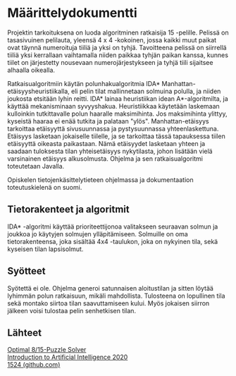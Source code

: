# Määrittelydokumentti

Projektin tarkoituksena on luoda algoritminen ratkaisija 15 -pelille. Pelissä on tasasivuinen pelilauta, yleensä 4 x 4 -kokoinen, jossa kaikki muut paikat ovat täynnä numeroituja tiiliä ja yksi on tyhjä. Tavoitteena pelissä on siirrellä tiiliä yksi kerrallaan vaihtamalla niiden paikkaa tyhjän paikan kanssa, kunnes tiilet on järjestetty nousevaan numerojärjestykseen ja tyhjä tiili sijaitsee alhaalla oikealla.

Ratkaisualgoritmiin käytän polunhakualgoritmia IDA* Manhattan-etäisyysheuristiikalla, eli pelin tilat mallinnetaan solmuina polulla, ja niiden joukosta etsitään lyhin reitti. IDA* lainaa heuristiikan idean A*-algoritmilta, ja käyttää mekanisminaan syvyyshakua. Heuristiikkaa käytetään laskemaan kulloinkin tutkittavalle polun haaralle maksimihinta. Jos maksimihinta ylittyy, kyseistä haaraa ei enää tutkita ja palataan "ylös". Manhattan-etäisyys tarkoittaa etäisyyttä sivusuunnassa ja pystysuunnassa yhteenlaskettuna. Etäisyys lasketaan jokaiselle tiilelle, ja se tarkoittaa tässä tapauksessa tiilen etäisyyttä oikeasta paikastaan. Nämä etäisyydet lasketaan yhteen ja saadaan tuloksesta tilan yhteisetäisyys nykytilasta, johon lisätään vielä varsinainen etäisyys alkusolmusta. Ohjelma ja sen ratkaisualgoritmi toteutetaan Javalla. 

Opiskelen tietojenkäsittelytieteen ohjelmassa ja dokumentaation toteutuskielenä on suomi.

## Tietorakenteet ja algoritmit

IDA* -algoritmi käyttää prioriteettijonoa valitakseen seuraavan solmun ja joukkoa jo käytyjen solmujen ylläpitämiseen. Solmuille on oma tietorakenteensa, joka sisältää 4x4 -taulukon, joka on nykyinen tila, sekä kyseisen tilan lapsisolmut.

## Syötteet

Syötettä ei ole. Ohjelma generoi satunnaisen aloitustilan ja sitten löytää lyhimmän polun ratkaisuun, mikäli mahdollista. Tulosteena on lopullinen tila sekä montako siirtoa tilan saavuttamiseen kului. Myös jokaisen siirron jälkeen voisi tulostaa pelin senhetkisen tilan.

## Lähteet

[Optimal 8/15-Puzzle Solver](http://www.brian-borowski.com/software/puzzle/)  
[Introduction to Artificial Intelligence 2020](https://materiaalit.github.io/intro-to-ai/part1/)  
[1524 (github.com)](https://github.com/quantumelixir/1524)
